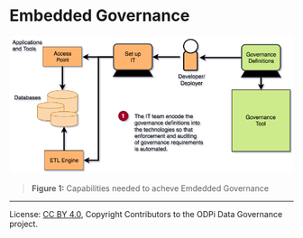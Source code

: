 <!-- SPDX-License-Identifier: CC-BY-4.0 -->
<!-- Copyright Contributors to the ODPi Data Governance project. -->

# Embedded Governance

![Figure 1](governance-maturity-model-Embedded-Governance.png)
> **Figure 1:** Capabilities needed to acheve Emdedded Governance


----
License: [CC BY 4.0](https://creativecommons.org/licenses/by/4.0/),
Copyright Contributors to the ODPi Data Governance project.
